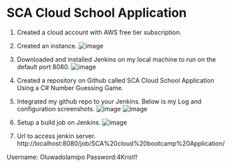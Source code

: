 # SCA Cloud School Application
1. Created a cloud account with AWS free tier subscription.
2. Created an instance.
![image](https://user-images.githubusercontent.com/54285015/126900449-6eeb6c63-a447-4c77-bcb8-8b5c8721cd6e.png)

3. Downloaded and installed Jenkins on my local machine to run on the default port 8080.
![image](https://user-images.githubusercontent.com/54285015/126899864-8067e45d-aa13-4a19-b53d-1c51ddae3900.png)

4. Created a repository on Github called SCA Cloud School Application Using a C# Number Guessing Game.

5. Integrated my github repo to your Jenkins. Below is my Log and configuration screenshots.
![image](https://user-images.githubusercontent.com/54285015/126900017-2c90b460-b76b-4547-b51f-7891e9777fa9.png)
![image](https://user-images.githubusercontent.com/54285015/126900211-e9e93384-7cd8-440e-881a-5e5202df8c70.png)

5. Setup a build job on Jenkins.
![image](https://user-images.githubusercontent.com/54285015/126900225-3dee9a09-0222-44b6-94ba-a79df5421e42.png)

6. Url to access jenkin server.
http://localhost:8080/job/SCA%20cloud%20bootcamp%20Application/

Username: Oluwadolamipo 
Password:4Krist!!
